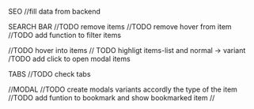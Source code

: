 SEO
//fill data from backend

SEARCH BAR
//TODO remove items
//TODO remove hover from item
//TODO add function to filter items

//TODO hover into items
// TODO highligt items-list and normal -> variant
/TODO add click to open modal items

TABS
//TODO check tabs

//MODAL
//TODO create modals variants accordly the type of the item
//TODO add funtion to bookmark and show bookmarked item
//
